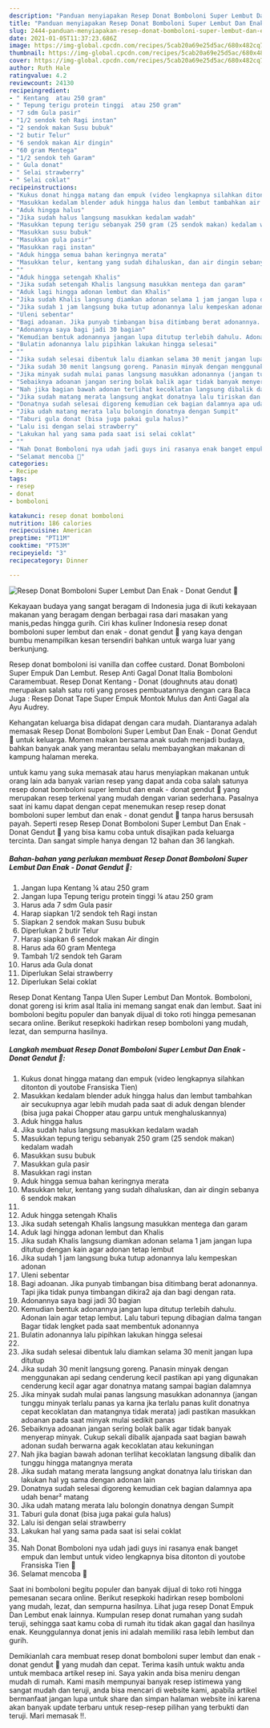 ```yaml
---
description: "Panduan menyiapakan Resep Donat Bomboloni Super Lembut Dan Enak - Donat Gendut 🍩 Luar biasa"
title: "Panduan menyiapakan Resep Donat Bomboloni Super Lembut Dan Enak - Donat Gendut 🍩 Luar biasa"
slug: 2444-panduan-menyiapakan-resep-donat-bomboloni-super-lembut-dan-enak-donat-gendut-luar-biasa
date: 2021-01-05T11:37:23.686Z
image: https://img-global.cpcdn.com/recipes/5cab20a69e25d5ac/680x482cq70/resep-donat-bomboloni-super-lembut-dan-enak-donat-gendut-🍩-foto-resep-utama.jpg
thumbnail: https://img-global.cpcdn.com/recipes/5cab20a69e25d5ac/680x482cq70/resep-donat-bomboloni-super-lembut-dan-enak-donat-gendut-🍩-foto-resep-utama.jpg
cover: https://img-global.cpcdn.com/recipes/5cab20a69e25d5ac/680x482cq70/resep-donat-bomboloni-super-lembut-dan-enak-donat-gendut-🍩-foto-resep-utama.jpg
author: Ruth Hale
ratingvalue: 4.2
reviewcount: 24130
recipeingredient:
- " Kentang  atau 250 gram"
- " Tepung terigu protein tinggi  atau 250 gram"
- "7 sdm Gula pasir"
- "1/2 sendok teh Ragi instan"
- "2 sendok makan Susu bubuk"
- "2 butir Telur"
- "6 sendok makan Air dingin"
- "60 gram Mentega"
- "1/2 sendok teh Garam"
- " Gula donat"
- " Selai strawberry"
- " Selai coklat"
recipeinstructions:
- "Kukus donat hingga matang dan empuk (video lengkapnya silahkan ditonton di youtobe Fransiska Tien)"
- "Masukkan kedalam blender aduk hingga halus dan lembut tambahkan air secukupnya agar lebih mudah pada saat di aduk dengan blender (bisa juga pakai Chopper atau garpu untuk menghaluskannya)"
- "Aduk hingga halus"
- "Jika sudah halus langsung masukkan kedalam wadah"
- "Masukkan tepung terigu sebanyak 250 gram (25 sendok makan) kedalam wadah"
- "Masukkan susu bubuk"
- "Masukkan gula pasir"
- "Masukkan ragi instan"
- "Aduk hingga semua bahan keringnya merata"
- "Masukkan telur, kentang yang sudah dihaluskan, dan air dingin sebanya 6 sendok makan"
- ""
- "Aduk hingga setengah Khalis"
- "Jika sudah setengah Khalis langsung masukkan mentega dan garam"
- "Aduk lagi hingga adonan lembut dan Khalis"
- "Jika sudah Khalis langsung diamkan adonan selama 1 jam jangan lupa ditutup dengan kain agar adonan tetap lembut"
- "Jika sudah 1 jam langsung buka tutup adonannya lalu kempeskan adonan"
- "Uleni sebentar"
- "Bagi adoanan. Jika punyab timbangan bisa ditimbang berat adonannya. Tapi jika tidak punya timbangan dikira2 aja dan bagi dengan rata."
- "Adonannya saya bagi jadi 30 bagian"
- "Kemudian bentuk adonannya jangan lupa ditutup terlebih dahulu. Adonan lain agar tetap lembut. Lalu taburi tepung dibagian dalma tangan Bagar tidak lengket pada saat membentuk adonannya"
- "Bulatin adonannya lalu pipihkan lakukan hingga selesai"
- ""
- "Jika sudah selesai dibentuk lalu diamkan selama 30 menit jangan lupa ditutup"
- "Jika sudah 30 menit langsung goreng. Panasin minyak dengan menggunakan api sedang cenderung kecil pastikan api yang digunakan cenderung kecil agar agar donatnya matang sampai bagian dalamnya"
- "Jika minyak sudah mulai panas langsung masukkan adonannya (jangan tunggu minyak terlalu panas ya karna jka terlalu panas kulit donatnya cepat kecoklatan dan matangnya tidak merata) jadi pastikan masukkan adoanan pada saat minyak mulai sedikit panas"
- "Sebaiknya adoanan jangan sering bolak balik agar tidak banyak menyerap minyak. Cukup sekali dibalik ajanpada saat bagian bawah adonan sudah berwarna agak kecoklatan atau kekuningan"
- "Nah jika bagian bawah adonan terlihat kecoklatan langsung dibalik dan tunggu hingga matangnya merata"
- "Jika sudah matang merata langsung angkat donatnya lalu tiriskan dan lakukan hal yg sama dengan adonan lain"
- "Donatnya sudah selesai digoreng kemudian cek bagian dalamnya apa udah benar² matang"
- "Jika udah matang merata lalu bolongin donatnya dengan Sumpit"
- "Taburi gula donat (bisa juga pakai gula halus)"
- "Lalu isi dengan selai strawberry"
- "Lakukan hal yang sama pada saat isi selai coklat"
- ""
- "Nah Donat Bomboloni nya udah jadi guys ini rasanya enak banget empuk dan lembut untuk video lengkapnya bisa ditonton di youtobe Fransiska Tien 🤗"
- "Selamat mencoba 🤗"
categories:
- Recipe
tags:
- resep
- donat
- bomboloni

katakunci: resep donat bomboloni 
nutrition: 186 calories
recipecuisine: American
preptime: "PT11M"
cooktime: "PT53M"
recipeyield: "3"
recipecategory: Dinner

---
```



![Resep Donat Bomboloni Super Lembut Dan Enak - Donat Gendut 🍩](https://img-global.cpcdn.com/recipes/5cab20a69e25d5ac/680x482cq70/resep-donat-bomboloni-super-lembut-dan-enak-donat-gendut-🍩-foto-resep-utama.jpg)

Kekayaan budaya yang sangat beragam di Indonesia juga di ikuti kekayaan makanan yang beragam dengan berbagai rasa dari masakan yang manis,pedas hingga gurih. Ciri khas kuliner Indonesia resep donat bomboloni super lembut dan enak - donat gendut 🍩 yang kaya dengan bumbu menampilkan kesan tersendiri bahkan untuk warga luar yang berkunjung.


Resep donat bomboloni isi vanilla dan coffee custard. Donat Bomboloni Super Empuk Dan Lembut. Resep Anti Gagal Donat Italia Bomboloni Caramembuat. Resep Donat Kentang - Donat (doughnuts atau donat) merupakan salah satu roti yang proses pembuatannya dengan cara Baca Juga : Resep Donat Tape Super Empuk Montok Mulus dan Anti Gagal ala Ayu Audrey.

Kehangatan keluarga bisa didapat dengan cara mudah. Diantaranya adalah memasak Resep Donat Bomboloni Super Lembut Dan Enak - Donat Gendut 🍩 untuk keluarga. Momen makan bersama anak sudah menjadi budaya, bahkan banyak anak yang merantau selalu membayangkan makanan di kampung halaman mereka.

untuk kamu yang suka memasak atau harus menyiapkan makanan untuk orang lain ada banyak varian resep yang dapat anda coba salah satunya resep donat bomboloni super lembut dan enak - donat gendut 🍩 yang merupakan resep terkenal yang mudah dengan varian sederhana. Pasalnya saat ini kamu dapat dengan cepat menemukan resep resep donat bomboloni super lembut dan enak - donat gendut 🍩 tanpa harus bersusah payah.
Seperti resep Resep Donat Bomboloni Super Lembut Dan Enak - Donat Gendut 🍩 yang bisa kamu coba untuk disajikan pada keluarga tercinta. Dan sangat simple hanya dengan 12 bahan dan 36 langkah.


<!--inarticleads1-->

##### Bahan-bahan yang perlukan membuat Resep Donat Bomboloni Super Lembut Dan Enak - Donat Gendut 🍩:

1. Jangan lupa  Kentang ¼ atau 250 gram
1. Jangan lupa  Tepung terigu protein tinggi ¼ atau 250 gram
1. Harus ada 7 sdm Gula pasir
1. Harap siapkan 1/2 sendok teh Ragi instan
1. Siapkan 2 sendok makan Susu bubuk
1. Diperlukan 2 butir Telur
1. Harap siapkan 6 sendok makan Air dingin
1. Harus ada 60 gram Mentega
1. Tambah 1/2 sendok teh Garam
1. Harus ada  Gula donat
1. Diperlukan  Selai strawberry
1. Diperlukan  Selai coklat


Resep Donat Kentang Tanpa Ulen Super Lembut Dan Montok. Bomboloni, donat goreng isi krim asal Italia ini memang sangat enak dan lembut. Saat ini bomboloni begitu populer dan banyak dijual di toko roti hingga pemesanan secara online. Berikut resepkoki hadirkan resep bomboloni yang mudah, lezat, dan sempurna hasilnya. 

<!--inarticleads2-->

##### Langkah membuat  Resep Donat Bomboloni Super Lembut Dan Enak - Donat Gendut 🍩:

1. Kukus donat hingga matang dan empuk (video lengkapnya silahkan ditonton di youtobe Fransiska Tien)
1. Masukkan kedalam blender aduk hingga halus dan lembut tambahkan air secukupnya agar lebih mudah pada saat di aduk dengan blender (bisa juga pakai Chopper atau garpu untuk menghaluskannya)
1. Aduk hingga halus
1. Jika sudah halus langsung masukkan kedalam wadah
1. Masukkan tepung terigu sebanyak 250 gram (25 sendok makan) kedalam wadah
1. Masukkan susu bubuk
1. Masukkan gula pasir
1. Masukkan ragi instan
1. Aduk hingga semua bahan keringnya merata
1. Masukkan telur, kentang yang sudah dihaluskan, dan air dingin sebanya 6 sendok makan
1. 
1. Aduk hingga setengah Khalis
1. Jika sudah setengah Khalis langsung masukkan mentega dan garam
1. Aduk lagi hingga adonan lembut dan Khalis
1. Jika sudah Khalis langsung diamkan adonan selama 1 jam jangan lupa ditutup dengan kain agar adonan tetap lembut
1. Jika sudah 1 jam langsung buka tutup adonannya lalu kempeskan adonan
1. Uleni sebentar
1. Bagi adoanan. Jika punyab timbangan bisa ditimbang berat adonannya. Tapi jika tidak punya timbangan dikira2 aja dan bagi dengan rata.
1. Adonannya saya bagi jadi 30 bagian
1. Kemudian bentuk adonannya jangan lupa ditutup terlebih dahulu. Adonan lain agar tetap lembut. Lalu taburi tepung dibagian dalma tangan Bagar tidak lengket pada saat membentuk adonannya
1. Bulatin adonannya lalu pipihkan lakukan hingga selesai
1. 
1. Jika sudah selesai dibentuk lalu diamkan selama 30 menit jangan lupa ditutup
1. Jika sudah 30 menit langsung goreng. Panasin minyak dengan menggunakan api sedang cenderung kecil pastikan api yang digunakan cenderung kecil agar agar donatnya matang sampai bagian dalamnya
1. Jika minyak sudah mulai panas langsung masukkan adonannya (jangan tunggu minyak terlalu panas ya karna jka terlalu panas kulit donatnya cepat kecoklatan dan matangnya tidak merata) jadi pastikan masukkan adoanan pada saat minyak mulai sedikit panas
1. Sebaiknya adoanan jangan sering bolak balik agar tidak banyak menyerap minyak. Cukup sekali dibalik ajanpada saat bagian bawah adonan sudah berwarna agak kecoklatan atau kekuningan
1. Nah jika bagian bawah adonan terlihat kecoklatan langsung dibalik dan tunggu hingga matangnya merata
1. Jika sudah matang merata langsung angkat donatnya lalu tiriskan dan lakukan hal yg sama dengan adonan lain
1. Donatnya sudah selesai digoreng kemudian cek bagian dalamnya apa udah benar² matang
1. Jika udah matang merata lalu bolongin donatnya dengan Sumpit
1. Taburi gula donat (bisa juga pakai gula halus)
1. Lalu isi dengan selai strawberry
1. Lakukan hal yang sama pada saat isi selai coklat
1. 
1. Nah Donat Bomboloni nya udah jadi guys ini rasanya enak banget empuk dan lembut untuk video lengkapnya bisa ditonton di youtobe Fransiska Tien 🤗
1. Selamat mencoba 🤗


Saat ini bomboloni begitu populer dan banyak dijual di toko roti hingga pemesanan secara online. Berikut resepkoki hadirkan resep bomboloni yang mudah, lezat, dan sempurna hasilnya. Lihat juga resep Donat Empuk Dan Lembut enak lainnya. Kumpulan resep donat rumahan yang sudah teruji, sehingga saat kamu coba di rumah itu tidak akan gagal dan hasilnya enak. Keunggulannya donat jenis ini adalah memiliki rasa lebih lembut dan gurih. 

Demikianlah cara membuat resep donat bomboloni super lembut dan enak - donat gendut 🍩 yang mudah dan cepat. Terima kasih untuk waktu anda untuk membaca artikel resep ini. Saya yakin anda bisa meniru dengan mudah di rumah. Kami masih mempunyai banyak resep istimewa yang sangat mudah dan teruji, anda bisa mencari di website kami, apabila artikel bermanfaat jangan lupa untuk share dan simpan halaman website ini karena akan banyak update terbaru untuk resep-resep pilihan yang terbukti dan teruji. Mari memasak !!. 
